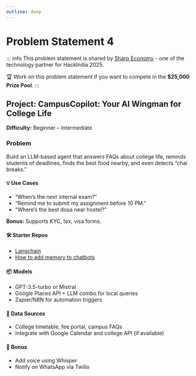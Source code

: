 ```yaml
---
outline: deep
---
```


# Problem Statement 4

::: info
This problem statement is shared by [Sharp Economy](https://sharpeconomy.org/)  - one of the technology partner for HackIndia 2025.

🏆 Work on this problem statement if you want to compete in the **$25,000 Prize Pool**. 
:::

## Project: CampusCopilot: Your AI Wingman for College Life

**Difficulty:** Beginner – Intermediate

### Problem
Build an LLM-based agent that answers FAQs about college life, reminds students of deadlines, finds the best food nearby, and even detects “chai breaks.”

#### 💡 Use Cases

- “When’s the next internal exam?”
- “Remind me to submit my assignment before 10 PM.”
- “Where’s the best dosa near hostel?”

**Bonus:** Supports KYC, tax, visa forms.

#### 🛠️ Starter Repos

- [Langchain](https://github.com/langchain-ai/langchain)
- [How to add memory to chatbots](https://github.com/langchain-ai/langchain/blob/master/docs/docs/how_to/chatbots_memory.ipynb)

#### 📦 Models

- GPT-3.5-turbo or Mistral
- Google Places API + LLM combo for local queries
- Zapier/N8N for automation triggers

#### 🔎 Data Sources

- College timetable, fee portal, campus FAQs
- Integrate with Google Calendar and college API (if available)

#### 🎁 Bonus
- Add voice using Whisper
- Notify on WhatsApp via Twilio

